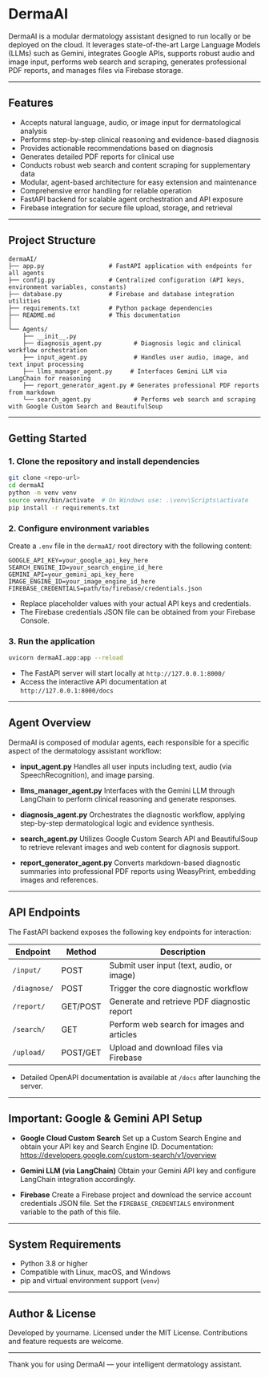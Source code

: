 # DermaAI

DermaAI is a modular dermatology assistant designed to run locally or be deployed on the cloud. It leverages state-of-the-art Large Language Models (LLMs) such as Gemini, integrates Google APIs, supports robust audio and image input, performs web search and scraping, generates professional PDF reports, and manages files via Firebase storage.

---

## Features

- Accepts natural language, audio, or image input for dermatological analysis
- Performs step-by-step clinical reasoning and evidence-based diagnosis
- Provides actionable recommendations based on diagnosis
- Generates detailed PDF reports for clinical use
- Conducts robust web search and content scraping for supplementary data
- Modular, agent-based architecture for easy extension and maintenance
- Comprehensive error handling for reliable operation
- FastAPI backend for scalable agent orchestration and API exposure
- Firebase integration for secure file upload, storage, and retrieval

---

## Project Structure

```
dermaAI/
├── app.py                  # FastAPI application with endpoints for all agents
├── config.py               # Centralized configuration (API keys, environment variables, constants)
├── database.py             # Firebase and database integration utilities
├── requirements.txt        # Python package dependencies
├── README.md               # This documentation
│
└── Agents/
    ├── __init__.py
    ├── diagnosis_agent.py         # Diagnosis logic and clinical workflow orchestration
    ├── input_agent.py             # Handles user audio, image, and text input processing
    ├── llms_manager_agent.py     # Interfaces Gemini LLM via LangChain for reasoning
    ├── report_generator_agent.py # Generates professional PDF reports from markdown
    └── search_agent.py            # Performs web search and scraping with Google Custom Search and BeautifulSoup
```

---

## Getting Started

### 1. Clone the repository and install dependencies

```bash
git clone <repo-url>
cd dermaAI
python -m venv venv
source venv/bin/activate  # On Windows use: .\venv\Scripts\activate
pip install -r requirements.txt
```

### 2. Configure environment variables

Create a `.env` file in the `dermaAI/` root directory with the following content:

```
GOOGLE_API_KEY=your_google_api_key_here
SEARCH_ENGINE_ID=your_search_engine_id_here
GEMINI_API=your_gemini_api_key_here
IMAGE_ENGINE_ID=your_image_engine_id_here
FIREBASE_CREDENTIALS=path/to/firebase/credentials.json
```

- Replace placeholder values with your actual API keys and credentials.
- The Firebase credentials JSON file can be obtained from your Firebase Console.

### 3. Run the application

```bash
uvicorn dermaAI.app:app --reload
```

- The FastAPI server will start locally at `http://127.0.0.1:8000/`
- Access the interactive API documentation at `http://127.0.0.1:8000/docs`

---

## Agent Overview

DermaAI is composed of modular agents, each responsible for a specific aspect of the dermatology assistant workflow:

- **input_agent.py**
  Handles all user inputs including text, audio (via SpeechRecognition), and image parsing.

- **llms_manager_agent.py**
  Interfaces with the Gemini LLM through LangChain to perform clinical reasoning and generate responses.

- **diagnosis_agent.py**
  Orchestrates the diagnostic workflow, applying step-by-step dermatological logic and evidence synthesis.

- **search_agent.py**
  Utilizes Google Custom Search API and BeautifulSoup to retrieve relevant images and web content for diagnosis support.

- **report_generator_agent.py**
  Converts markdown-based diagnostic summaries into professional PDF reports using WeasyPrint, embedding images and references.

---

## API Endpoints

The FastAPI backend exposes the following key endpoints for interaction:

| Endpoint      | Method | Description                                  |
|---------------|--------|----------------------------------------------|
| `/input/`     | POST   | Submit user input (text, audio, or image)   |
| `/diagnose/`  | POST   | Trigger the core diagnostic workflow         |
| `/report/`    | GET/POST | Generate and retrieve PDF diagnostic report |
| `/search/`    | GET    | Perform web search for images and articles   |
| `/upload/`    | POST/GET | Upload and download files via Firebase       |

- Detailed OpenAPI documentation is available at `/docs` after launching the server.

---

## Important: Google & Gemini API Setup

- **Google Cloud Custom Search**
  Set up a Custom Search Engine and obtain your API key and Search Engine ID.
  Documentation: https://developers.google.com/custom-search/v1/overview

- **Gemini LLM (via LangChain)**
  Obtain your Gemini API key and configure LangChain integration accordingly.

- **Firebase**
  Create a Firebase project and download the service account credentials JSON file.
  Set the `FIREBASE_CREDENTIALS` environment variable to the path of this file.

---

## System Requirements

- Python 3.8 or higher
- Compatible with Linux, macOS, and Windows
- pip and virtual environment support (`venv`)

---

## Author & License

Developed by yourname.
Licensed under the MIT License. Contributions and feature requests are welcome.

---

Thank you for using DermaAI — your intelligent dermatology assistant.
